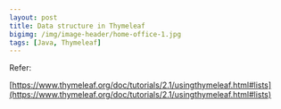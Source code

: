 ```yaml
---
layout: post
title: Data structure in Thymeleaf
bigimg: /img/image-header/home-office-1.jpg
tags: [Java, Thymeleaf]
---
```





Refer:

[https://www.thymeleaf.org/doc/tutorials/2.1/usingthymeleaf.html#lists](https://www.thymeleaf.org/doc/tutorials/2.1/usingthymeleaf.html#lists)
